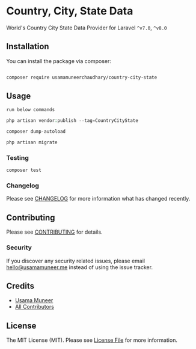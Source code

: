 # Country, City, State Data

World's Country City State Data Provider for Laravel `^v7.0`, `^v8.0`

## Installation

You can install the package via composer:

```bash

composer require usamamuneerchaudhary/country-city-state
```

## Usage

``` php
run below commands

php artisan vendor:publish --tag=CountryCityState

composer dump-autoload

php artisan migrate
```

### Testing

``` bash
composer test
```

### Changelog

Please see [CHANGELOG](CHANGELOG.md) for more information what has changed recently.

## Contributing

Please see [CONTRIBUTING](CONTRIBUTING.md) for details.

### Security

If you discover any security related issues, please email hello@usamamuneer.me instead of using the issue tracker.

## Credits

- [Usama Muneer](https://github.com/usamamuneerchaudhary)
- [All Contributors](../../contributors)

## License

The MIT License (MIT). Please see [License File](LICENSE.md) for more information.
